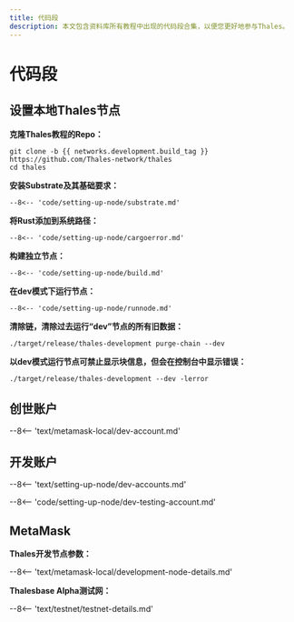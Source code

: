 ```yaml
---
title: 代码段
description: 本文包含资料库所有教程中出现的代码段合集，以便您更好地参与Thales。
---
```


# 代码段

## 设置本地Thales节点

**克隆Thales教程的Repo：**

```
git clone -b {{ networks.development.build_tag }} https://github.com/Thales-network/thales
cd thales
```

**安装Substrate及其基础要求：**

```
--8<-- 'code/setting-up-node/substrate.md'
```

**将Rust添加到系统路径：**

```
--8<-- 'code/setting-up-node/cargoerror.md'
```

**构建独立节点：**

```
--8<-- 'code/setting-up-node/build.md'
```

**在dev模式下运行节点：**

```
--8<-- 'code/setting-up-node/runnode.md'
```

**清除链，清除过去运行“dev”节点的所有旧数据：**

```
./target/release/thales-development purge-chain --dev
```

**以dev模式运行节点可禁止显示块信息，但会在控制台中显示错误：**

```
./target/release/thales-development --dev -lerror
```

## 创世账户

--8<-- 'text/metamask-local/dev-account.md'

## 开发账户

--8<-- 'text/setting-up-node/dev-accounts.md'

--8<-- 'code/setting-up-node/dev-testing-account.md'

## MetaMask

**Thales开发节点参数：**

--8<-- 'text/metamask-local/development-node-details.md'

**Thalesbase Alpha测试网：**

--8<-- 'text/testnet/testnet-details.md'